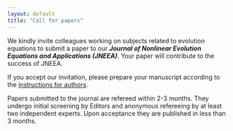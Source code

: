 ```yaml
---
layout: default
title: "Call for papers"
---
```


We kindly invite colleagues working on subjects related to evolution equations to submit
a paper to our **_Journal of Nonlinear Evolution Equations and Applications (JNEEA)_**.
Your paper will contribute to the success of JNEEA.

If you accept our invitation, please prepare your manuscript according to the [instructions for authors](/authors).

Papers submitted to the journal are refereed within 2-3 months.
They undergo initial screening by Editors and anonymous refereeing by at least two independent experts.
Upon acceptance they are published in less than 3 months.
